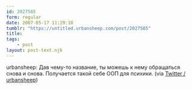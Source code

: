 ```yaml
---
id: 2027585
form: regular
date: 2007-05-17 11:29:18
tumblr: "https://untitled.urbansheep.com/post/2027585"
title:
tags:
    - post
layout: post-text.njk
---
```


<p>urbansheep: Дав чему-то название, ты можешь к нему обращаться снова и снова. Получается такой себе ООП для психики. (via <a href="http://twitter.com/urbansheep/statuses/66642622">Twitter / urbansheep</a>)</p>

